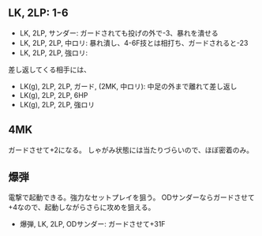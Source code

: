 ## LK, 2LP: 1-6

- LK, 2LP, サンダー: ガードされても投げの外で-3、暴れを潰せる
- LK, 2LP, 2LP, 中ロリ: 暴れ潰し、4-6F技とは相打ち、ガードされると-23
- LK, 2LP, 2LP, 強ロリ:

差し返してくる相手には、

- LK(g), 2LP, 2LP, ガード, (2MK, 中ロリ): 中足の外まで離れて差し返し
- LK(g), 2LP, 2LP, 6HP
- LK(g), 2LP, 2LP, 強ロリ

## 4MK

ガードさせて+2になる。
しゃがみ状態には当たりづらいので、ほぼ密着のみ。

## 爆弾

電撃で起動できる。強力なセットプレイを狙う。
ODサンダーならガードさせて+4なので、起動しながらさらに攻めを狙える。

- 爆弾, LK, 2LP, ODサンダー: ガードさせて+31F
